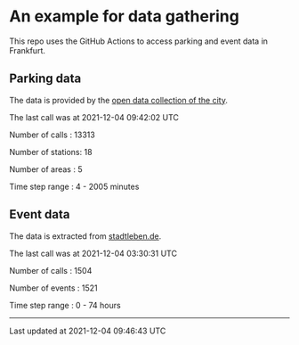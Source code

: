 # An example for data gathering

This repo uses the GitHub Actions to access parking and event data in Frankfurt.

## Parking data
The data is provided by the [open data collection of the city](https://www.offenedaten.frankfurt.de/).

The last call was at 2021-12-04 09:42:02 UTC

Number of calls   : 13313

Number of stations:    18

Number of areas   :     5

Time step range   :     4 -  2005 minutes


## Event data
The data is extracted from [stadtleben.de](https://stadtleben.de/frankfurt/).

The last call was at 2021-12-04 03:30:31 UTC

Number of calls   : 1504

Number of events  : 1521

Time step range   :    0 -   74 hours


----

Last updated at 2021-12-04 09:46:43 UTC
